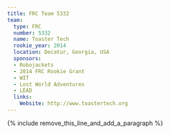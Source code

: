 ```yaml
---
title: FRC Team 5332
team:
  type: FRC
  number: 5332
  name: Toaster Tech
  rookie_year: 2014
  location: Decatur, Georgia, USA
  sponsors:
  - Robojackets
  - 2014 FRC Rookie Grant
  - WIT
  - Lost World Adventures
  - LEAD
  links:
    Website: http://www.toastertech.org
---
```


{% include remove_this_line_and_add_a_paragraph %}